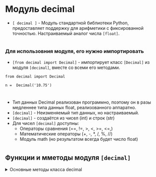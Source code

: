 # Модуль decimal

- `[ decimal ]` - Модуль стандартной библиотеки Python, предоставляет поддержку для арифметики с фиксированной точностью. Настраиваемый аналог числа `[float]`.
#
### Для использовния модуля, его нужно импортировать
 - `[from decimal import Decimal]` - импортирует класс `[Decimal]` из модуля `[decimal]`, вместе со всеми его методами.
```
from decimal import Decimal

n =  Decimal('10.75')
```
#
 - Тип данных Decimal реализован программно, поэтому он в разы медленнее типа данных float, реализованного аппаратно.
 - `[decimal]` - Неизменяемый тип данных, но настраиваемый.
 - `[decimal]` - создаётся из чисел (int) и строк (str)
 - Для чисел `[decimal]` доступны:
    - Операторы сравнения (==, !=, >, <, >=, <=,)
    - Математические операторы (+, -, *, /, %, //)
    - Модуль math (но результатом всегда будет число float)
#

## Функции и мметоды модуля `[decimal]`

<details>
  <summary>Основные методы класса decimal</summary>


<details>
  <summary>Изменение контекста</summary>
 
#
### 1) `[Decimal().as_tuple()]` - метод, который возвращает кортеж, представляющий децимальное число в виде трех элементов: 
 - `[sign]` - Знак числа (0 - положительное, 1 - отрицательное)
 - `[digits]` - Цифры числа (в виде кортежа)
 - `[exponent]` - экспонента (колличество цифр после запятой, умноженное на -1)
 - Допускается использование каждого атрибута самостоятельно.
```
from decimal import Decimal

# Создаем децимальное число
my_decimal = Decimal('123.456')

# Получаем кортеж из децимального числа
decimal_tuple = my_decimal.as_tuple()

# Выводим результат
print(decimal_tuple)                           # DecimalTuple(sign=0, digits=(1, 2, 3, 4, 5, 6), exponent=-3)
print("Знак:", decimal_tuple.sign)             # Знак: 0
print("Цифры:", decimal_tuple.digits)          # Цифры: (1, 2, 3, 4, 5, 6)
print("Экспонента:", decimal_tuple.exponent)   # Экспонента: -3
```
#
### 2) `[getcontext()]` - функция модуля decimal, предоставляющая доступ к текущему контексту (настройкам) числа `[Decimal()]`
#
### 3) `[Decimal(num).quantize()]` - метод округления числа `[Decimal()]`

</details>

<details>
  <summary>Константы округления</summary>

#
### 1) `[ROUND_CELLING]` - 
#
### 2) `[ROUND_FLOOR]` - 
#
### 3) `[ROUND_DAWN]` -
#
### 4) `[ROUND_HALF_EVEN]` - 
#
### 2) `[ROUND_HALF_DAWN]` - 
#
### 3) `[ROUND_UP]` -
  </details>

</details>
